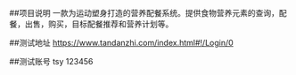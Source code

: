 ##项目说明
一款为运动塑身打造的营养配餐系统。提供食物营养元素的查询，配餐，出售，购买，目标配餐推荐和营养计划等。

##测试地址
https://www.tandanzhi.com/index.html#!/Login/0

##测试账号
tsy
123456
